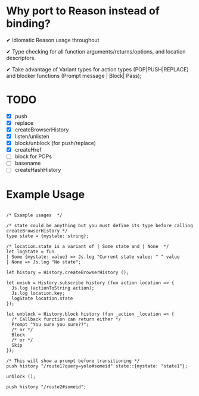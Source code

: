 # Why port to Reason instead of binding?

✔ Idiomatic Reason usage throughout

✔ Type checking for all function arguments/returns/options, and location descriptors.

✔ Take advantage of Variant types for action types (POP|PUSH|REPLACE) and
blocker functions (Prompt message | Block| Pass);

# TODO

- [x] push
- [x] replace
- [x] createBrowserHistory
- [x] listen/unlisten
- [x] block/unblock (for push/replace)
- [x] createHref
- [ ] block for POPs
- [ ] basename
- [ ] createHashHistory

# Example Usage

```reason

/* Example usages  */

/* state could be anything but you must define its type before calling createBrowserHistory */
type state = {mystate: string};

/* location.state is a variant of | Some state and | None  */
let logState = fun
| Some {mystate: value} => Js.log "Current state value: " ^ value
| None => Js.log "No state";

let history = History.createBrowserHistory ();

let unsub = History.subscribe history (fun action location => {
  Js.log (actionToString action);
  Js.log location.key;
  logState location.state
});

let unblock = History.block history (fun _action _location => {
  /* Callback function can return either */
  Prompt "You sure you sure??";
  /* or */
  Block
  /* or */
  Skip
});

/* This will show a prompt before transitioning */
push history "/route1?query=yolo#someid" state::{mystate: "state1"};

unblock ();

push history "/route2#someid";
```